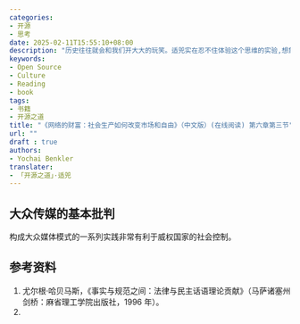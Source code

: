 ```yaml
---
categories:
- 开源
- 思考
date: 2025-02-11T15:55:10+08:00
description: "历史往往就会和我们开大大的玩笑。适兕实在忍不住体验这个思维的实验,想象虚拟的历史，于是尝试花几个月的时间翻译。Enjoy！Happy Reading～"
keywords:
- Open Source
- Culture
- Reading
- book
tags:
- 书籍
- 开源之道
title: "《网络的财富：社会生产如何改变市场和自由》（中文版）(在线阅读) 第六章第三节"
url: ""
draft : true
authors:
- Yochai Benkler
translater:
- 「开源之道」·适兕
---
```


## 大众传媒的基本批判

构成大众媒体模式的一系列实践非常有利于威权国家的社会控制。



## 参考资料


1. 尤尔根·哈贝马斯，《事实与规范之间：法律与民主话语理论贡献》（马萨诸塞州剑桥：麻省理工学院出版社，1996 年）。
2. 